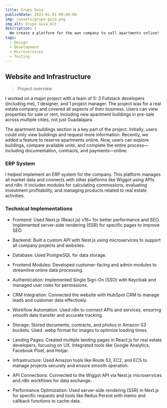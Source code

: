 ```yaml
---
title: Grupo Guia
publishDate: 2023-01-01 00:00:00
img: /assets/grupo-guia.png
img_alt: Grupo Guia Alt
description: |
  We create a platform for the own company to sell apartments online!
tags:
  - Design
  - Development
  - Microservices
  - Testing
---
```


## Website and Infrastructure

> Project overview

I worked on a major project with a team of 5: 3 Fullstack developers (including me), 1 designer, and 1 project manager. The project was for a real estate company and covered all aspects of their business. Users can view properties for sale or rent, including new apartment buildings in pre-sale across multiple cities, not just Guadalajara.

The apartment buildings section is a key part of the project. Initially, users could only view buildings and request more information. Recently, we added a feature to reserve apartments online. Now, users can explore buildings, compare available units, and complete the entire process—including documentation, contracts, and payments—online.

### ERP System

I helped implement an ERP system for the company. This platform manages all market data and connects with other platforms like Wiggot using APIs and n8n. It includes modules for calculating commissions, evaluating investment profitability, and managing products related to real estate activities.

### Technical Implementations

- Frontend: Used Next.js (React.js) v16+ for better performance and SEO. Implemented server-side rendering (SSR) for specific pages to improve SEO.

- Backend: Built a custom API with Nest.js using microservices to support all company projects and websites.

- Database: Used PostgreSQL for data storage.

- Frontend Modules: Developed customer-facing and admin modules to streamline online data processing.

- Authentication: Implemented Single Sign-On (SSO) with Keycloak and managed user roles for permissions.

- CRM Integration: Connected the website with HubSpot CRM to manage leads and customer data effectively.

- Workflow Automation: Used n8n to connect APIs and services, ensuring smooth data transfer and accurate tracking.

- Storage: Stored documents, contracts, and photos in Amazon S3 buckets. Used .webp format for images to optimize loading times.

- Landing Pages: Created multiple landing pages in React.js for real estate developers, focusing on UX. Integrated tools like Google Analytics, Facebook Pixel, and Hotjar.

- Infrastructure: Used Amazon tools like Route 53, EC2, and ECS to manage projects securely and ensure smooth operation.

- API Connections: Connected to the Wiggot API via Nest.js microservices and n8n workflows for data exchange.

- Performance Optimization: Used server-side rendering (SSR) in Next.js for specific requests and tools like Redux Persist with memo and callback functions to cache data.
